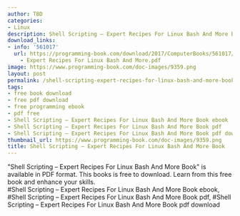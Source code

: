 ```yaml
---
author: TBD
categories:
- Linux
description: Shell Scripting – Expert Recipes For Linux Bash And More Book
download_links:
- info: '561017'
  url: https://programming-book.com/download/2017/ComputerBooks/561017/Shell Scripting
    - Expert Recipes For Linux Bash And More.pdf
image: https://www.programming-book.com/doc-images/9359.png
layout: post
permalink: /shell-scripting-expert-recipes-for-linux-bash-and-more-book.html
tags:
- free book download
- free pdf download
- free programming ebook
- pdf free
- Shell Scripting – Expert Recipes For Linux Bash And More Book ebook
- Shell Scripting – Expert Recipes For Linux Bash And More Book pdf
- Shell Scripting – Expert Recipes For Linux Bash And More Book pdf download
thumbnail_url: https://www.programming-book.com/doc-images/9359.png
title: Shell Scripting – Expert Recipes For Linux Bash And More Book
---
```


 
<div class="item-desc text-justify">
  "Shell Scripting – Expert Recipes For Linux Bash And More Book" is available in PDF format. This books is free to download. Learn from this free book and enhance your skills.
  <br>
  #Shell Scripting – Expert Recipes For Linux Bash And More Book ebook, #Shell Scripting – Expert Recipes For Linux Bash And More Book pdf, #Shell Scripting – Expert Recipes For Linux Bash And More Book pdf download
</div>